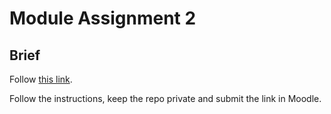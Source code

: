 # Module Assignment 2

## Brief

Follow <a href="https://classroom.github.com/a/tewhKULK" target="_blank">this link</a>.

Follow the instructions, keep the repo private and submit the link in Moodle.
